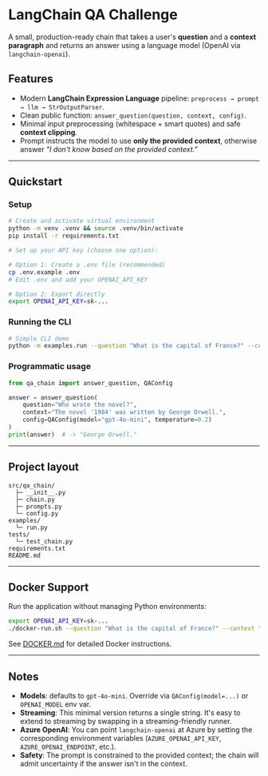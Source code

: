 
# LangChain QA Challenge

A small, production-ready chain that takes a user's **question** and a **context paragraph** and returns an answer using a language model (OpenAI via `langchain-openai`).

## Features

- Modern **LangChain Expression Language** pipeline: `preprocess → prompt → llm → StrOutputParser`.
- Clean public function: `answer_question(question, context, config)`.
- Minimal input preprocessing (whitespace + smart quotes) and safe **context clipping**.
- Prompt instructs the model to use **only the provided context**, otherwise answer *"I don't know based on the provided context."*

---

## Quickstart

### Setup

```bash
# Create and activate virtual environment
python -m venv .venv && source .venv/bin/activate
pip install -r requirements.txt

# Set up your API key (choose one option):

# Option 1: Create a .env file (recommended)
cp .env.example .env
# Edit .env and add your OPENAI_API_KEY

# Option 2: Export directly
export OPENAI_API_KEY=sk-...
```

### Running the CLI

```bash
# Simple CLI demo
python -m examples.run --question "What is the capital of France?" --context "Paris is the capital of France."
```

### Programmatic usage

```python
from qa_chain import answer_question, QAConfig

answer = answer_question(
    question="Who wrote the novel?",
    context="The novel '1984' was written by George Orwell.",
    config=QAConfig(model="gpt-4o-mini", temperature=0.2)
)
print(answer)  # -> "George Orwell."
```

---

## Project layout

```
src/qa_chain/
  ├─ __init__.py
  ├─ chain.py
  ├─ prompts.py
  └─ config.py
examples/
  └─ run.py
tests/
  └─ test_chain.py
requirements.txt
README.md
```

---

## Docker Support

Run the application without managing Python environments:

```bash
export OPENAI_API_KEY=sk-...
./docker-run.sh --question "What is the capital of France?" --context "Paris is the capital of France."
```

See [DOCKER.md](DOCKER.md) for detailed Docker instructions.

---

## Notes

- **Models**: defaults to `gpt-4o-mini`. Override via `QAConfig(model=...)` or `OPENAI_MODEL` env var.
- **Streaming**: This minimal version returns a single string. It's easy to extend to streaming by swapping in a streaming-friendly runner.
- **Azure OpenAI**: You can point `langchain-openai` at Azure by setting the corresponding environment variables (`AZURE_OPENAI_API_KEY`, `AZURE_OPENAI_ENDPOINT`, etc.).
- **Safety**: The prompt is constrained to the provided context; the chain will admit uncertainty if the answer isn't in the context.
```
